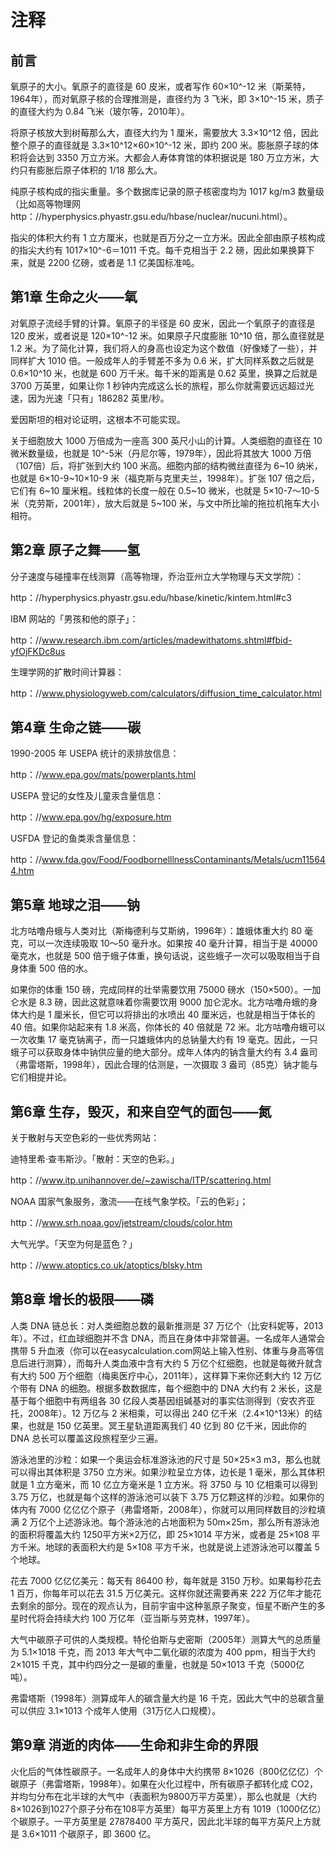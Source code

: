 # 注释

## 前言

氧原子的大小。氧原子的直径是 60 皮米，或者写作 60×10^-12 米（斯莱特，1964年），而对氧原子核的合理推测是，直径约为 3 飞米，即 3×10^-15 米，质子的直径大约为 0.84 飞米（玻尔等，2010年）。

将原子核放大到树莓那么大，直径大约为 1 厘米，需要放大 3.3×10^12 倍，因此整个原子的直径就是 3.3×10^12×60×10^-12 米，即约 200 米。膨胀原子球的体积将会达到 3350 万立方米。大都会人寿体育馆的体积据说是 180 万立方米，大约只有膨胀后原子体积的 1/18 那么大。

纯原子核构成的指尖重量。多个数据库记录的原子核密度均为 1017 kg/m3 数量级（比如高等物理网 http：//hyperphysics.phyastr.gsu.edu/hbase/nuclear/nucuni.html）。

指尖的体积大约有 1 立方厘米，也就是百万分之一立方米。因此全部由原子核构成的指尖大约有 1017×10^-6＝1011 千克。每千克相当于 2.2 磅，因此如果换算下来，就是 2200 亿磅，或者是 1.1 亿美国标准吨。

## 第1章 生命之火——氧

对氧原子流经手臂的计算。氧原子的半径是 60 皮米，因此一个氧原子的直径是 120 皮米，或者说是 120×10^-12 米。如果原子尺度膨胀 10^10 倍，那么直径就是 1.2 米。为了简化计算，我们将人的身高也设定为这个数值（好像矮了一些），并同样扩大 1010 倍。一般成年人的手臂差不多为 0.6 米，扩大同样系数之后就是 0.6×10^10 米，也就是 600 万千米。每千米的距离是 0.62 英里，换算之后就是 3700 万英里，如果让你 1 秒钟内完成这么长的旅程，那么你就需要远远超过光速，因为光速「只有」186282 英里/秒。

爱因斯坦的相对论证明，这根本不可能实现。

关于细胞放大 1000 万倍成为一座高 300 英尺小山的计算。人类细胞的直径在 10 微米数量级，也就是 10^-5米（丹尼尔等，1979年），因此将其放大 1000 万倍（107倍）后，将扩张到大约 100 米高。细胞内部的结构微丝直径为 6~10 纳米，也就是 6×10-9~10×10-9 米（福克斯与克里夫兰，1998年）。扩张 107 倍之后，它们有 6~10 厘米粗。线粒体的长度一般在 0.5~10 微米，也就是 5×10-7～10-5米（克劳斯，2001年），放大后就是 5~100 米，与文中所比喻的拖拉机拖车大小相符。

## 第2章 原子之舞——氢

分子速度与碰撞率在线测算（高等物理，乔治亚州立大学物理与天文学院）：

http：//hyperphysics.phyastr.gsu.edu/hbase/kinetic/kintem.html#c3

IBM 网站的「男孩和他的原子」：

http：//www.research.ibm.com/articles/madewithatoms.shtml#fbid-yfOjFKDc8us

生理学网的扩散时间计算器：

http：//www.physiologyweb.com/calculators/diffusion_time_calculator.html

## 第4章 生命之链——碳

1990-2005 年 USEPA 统计的汞排放信息：

http：//www.epa.gov/mats/powerplants.html

USEPA 登记的女性及儿童汞含量信息：

http：//www.epa.gov/hg/exposure.htm

USFDA 登记的鱼类汞含量信息：

http：//www.fda.gov/Food/FoodbornelllnessContaminants/Metals/ucm115644.htm

## 第5章 地球之泪——钠

北方咕噜舟蛾与人类对比（斯梅德利与艾斯纳，1996年）：雄蛾体重大约 80 毫克，可以一次连续吸取 10～50 毫升水。如果按 40 毫升计算，相当于是 40000 毫克水，也就是 500 倍于蛾子体重，换句话说，这些蛾子一次可以吸取相当于自身体重 500 倍的水。

如果你的体重 150 磅，完成同样的壮举需要饮用 75000 磅水（150×500）。一加仑水是 8.3 磅，因此这就意味着你需要饮用 9000 加仑泥水。北方咕噜舟蛾的身体大约是 1 厘米长，但它可以将排出的水喷出 40 厘米远，也就是相当于体长的 40 倍。如果你站起来有 1.8 米高，你体长的 40 倍就是 72 米。北方咕噜舟蛾可以一次收集 17 毫克钠离子，而一只雄蛾体内的总钠量大约有 19 毫克。因此，一只蛾子可以获取身体中钠供应量的绝大部分。成年人体内的钠含量大约有 3.4 盎司（弗雷塔斯，1998年），因此合理的估测是，一次摄取 3 盎司（85克）钠才能与它们相提并论。

## 第6章 生存，毁灭，和来自空气的面包——氮

关于散射与天空色彩的一些优秀网站：

迪特里希·查韦斯沙。「散射：天空的色彩。」

http：//www.itp.unihannover.de/~zawischa/ITP/scattering.html

NOAA 国家气象服务，激流——在线气象学校。「云的色彩」；

http：//www.srh.noaa.gov/jetstream/clouds/color.htm

大气光学。「天空为何是蓝色？」

http：//www.atoptics.co.uk/atoptics/blsky.htm

## 第8章 增长的极限——磷

人类 DNA 链总长：对人类细胞总数的最新推测是 37 万亿个（比安科妮等，2013年）。不过，红血球细胞并不含 DNA，而且在身体中非常普遍。一名成年人通常会携带 5 升血液（你可以在easycalculation.com网站上输入性别、体重与身高等信息后进行测算），而每升人类血液中含有大约 5 万亿个红细胞，也就是每微升就含有大约 500 万个细胞（梅奥医疗中心，2011年），这样算下来你还剩大约 12 万亿个带有 DNA 的细胞。根据多数数据库，每个细胞中的 DNA 大约有 2 米长，这是基于每个细胞中有两组各 30 亿段人类基因组碱基对的事实估测得到（安农齐亚托，2008年）。12 万亿与 2 米相乘，可以得出 240 亿千米（2.4×10^13米）的结果，也就是 150 亿英里。冥王星轨道距离我们 40 亿到 80 亿千米，因此你的 DNA 总长可以覆盖这段旅程至少三遍。

游泳池里的沙粒：如果一个奥运会标准游泳池的尺寸是 50×25×3 m3，那么也就可以得出其体积是 3750 立方米。如果沙粒呈立方体，边长是 1 毫米，那么其体积就是 1 立方毫米，而 10 亿立方毫米是 1 立方米。将 3750 与 10 亿相乘可以得到 3.75 万亿，也就是每个这样的游泳池可以装下 3.75 万亿颗这样的沙粒。如果你的体内有 7000 亿亿亿个原子（弗雷塔斯，2008年），你就可以用同样数目的沙粒填满 2 万亿个上述游泳池。每个游泳池的占地面积为 50m×25m，那么所有游泳池的面积将覆盖大约 1250平方米×2万亿，即 25×1014 平方米，或者是 25×108 平方千米。地球的表面积大约是 5×108 平方千米，也就是说上述游泳池可以覆盖 5 个地球。

花去 7000 亿亿亿美元：每天有 86400 秒，每年就是 3150 万秒。如果每秒花去 1 百万，你每年可以花去 31.5 万亿美元。这样你就还需要再来 222 万亿年才能花去剩余的部分。现在的观点认为，目前宇宙中这种氢原子聚变，恒星不断产生的多星时代将会持续大约 100 万亿年（亚当斯与劳克林，1997年）。

大气中碳原子可供的人类规模。特伦伯斯与史密斯（2005年）测算大气的总质量为 5.1×1018 千克，而 2013 年大气中二氧化碳的浓度为 400 ppm，相当于大约 2×1015 千克，其中约四分之一是碳的重量，也就是 50×1013 千克（5000亿吨）。

弗雷塔斯（1998年）测算成年人的碳含量大约是 16 千克，因此大气中的总碳含量可以供应 3.1×1013 个成年人使用（31万亿人口规模）。

## 第9章 消逝的肉体——生命和非生命的界限

火化后的气体性碳原子。一名成年人的身体中大约携带 8×1026（800亿亿亿）个碳原子（弗雷塔斯，1998年）。如果在火化过程中，所有碳原子都转化成 CO2，并均匀分布在北半球的大气中（表面积为9800万平方英里），那么也就是（大约8×1026到1027个原子分布在108平方英里）每平方英里上方有 1019（1000亿亿）个碳原子。一平方英里是 27878400 平方英尺，因此北半球的每平方英尺上方就是 3.6×1011 个碳原子，即 3600 亿。